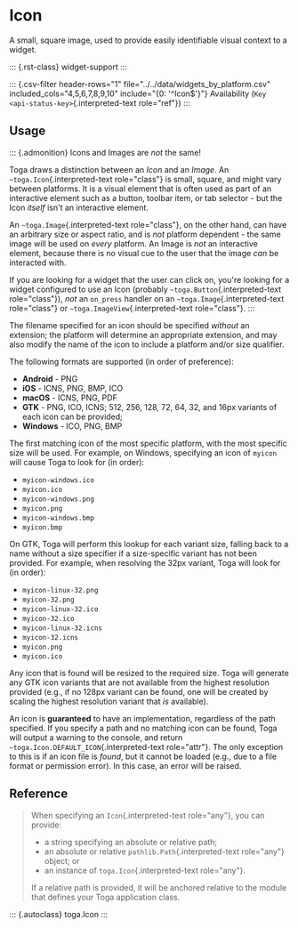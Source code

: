 # Icon

A small, square image, used to provide easily identifiable visual
context to a widget.

::: {.rst-class}
widget-support
:::

::: {.csv-filter header-rows="1" file="../../data/widgets_by_platform.csv" included_cols="4,5,6,7,8,9,10" include="{0: '^Icon$'}"}
Availability (`Key <api-status-key>`{.interpreted-text role="ref"})
:::

## Usage

::: {.admonition}
Icons and Images are *not* the same!

Toga draws a distinction between an *Icon* and an *Image*. An
`~toga.Icon`{.interpreted-text role="class"} is small, square, and might
vary between platforms. It is a visual element that is often used as
part of an interactive element such as a button, toolbar item, or tab
selector - but the Icon *itself* isn't an interactive element.

An `~toga.Image`{.interpreted-text role="class"}, on the other hand, can
have an arbitrary size or aspect ratio, and is *not* platform
dependent - the same image will be used on *every* platform. An Image is
*not* an interactive element, because there is no visual cue to the user
that the image *can* be interacted with.

If you are looking for a widget that the user can click on, you're
looking for a widget configured to use an Icon (probably
`~toga.Button`{.interpreted-text role="class"}), *not* an `on_press`
handler on an `~toga.Image`{.interpreted-text role="class"} or
`~toga.ImageView`{.interpreted-text role="class"}.
:::

The filename specified for an icon should be specified *without* an
extension; the platform will determine an appropriate extension, and may
also modify the name of the icon to include a platform and/or size
qualifier.

The following formats are supported (in order of preference):

- **Android** - PNG
- **iOS** - ICNS, PNG, BMP, ICO
- **macOS** - ICNS, PNG, PDF
- **GTK** - PNG, ICO, ICNS; 512, 256, 128, 72, 64, 32, and 16px variants
  of each icon can be provided;
- **Windows** - ICO, PNG, BMP

The first matching icon of the most specific platform, with the most
specific size will be used. For example, on Windows, specifying an icon
of `myicon` will cause Toga to look for (in order):

- `myicon-windows.ico`
- `myicon.ico`
- `myicon-windows.png`
- `myicon.png`
- `myicon-windows.bmp`
- `myicon.bmp`

On GTK, Toga will perform this lookup for each variant size, falling
back to a name without a size specifier if a size-specific variant has
not been provided. For example, when resolving the 32px variant, Toga
will look for (in order):

- `myicon-linux-32.png`
- `myicon-32.png`
- `myicon-linux-32.ico`
- `myicon-32.ico`
- `myicon-linux-32.icns`
- `myicon-32.icns`
- `myicon.png`
- `myicon.ico`

Any icon that is found will be resized to the required size. Toga will
generate any GTK icon variants that are not available from the highest
resolution provided (e.g., if no 128px variant can be found, one will be
created by scaling the highest resolution variant that *is* available).

An icon is **guaranteed** to have an implementation, regardless of the
path specified. If you specify a path and no matching icon can be found,
Toga will output a warning to the console, and return
`~toga.Icon.DEFAULT_ICON`{.interpreted-text role="attr"}. The only
exception to this is if an icon file is *found*, but it cannot be loaded
(e.g., due to a file format or permission error). In this case, an error
will be raised.

## Reference

> When specifying an `Icon`{.interpreted-text role="any"}, you can
> provide:
>
> - a string specifying an absolute or relative path;
> - an absolute or relative `pathlib.Path`{.interpreted-text role="any"}
>   object; or
> - an instance of `toga.Icon`{.interpreted-text role="any"}.
>
> If a relative path is provided, it will be anchored relative to the
> module that defines your Toga application class.

::: {.autoclass}
toga.Icon
:::
